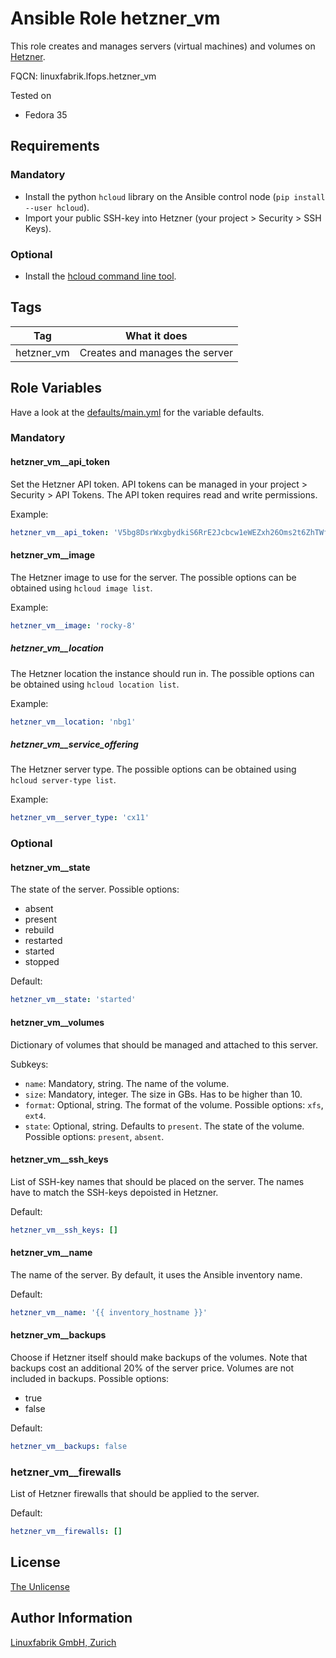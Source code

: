 # Ansible Role hetzner_vm

This role creates and manages servers (virtual machines) and volumes on [Hetzner](https://www.hetzner.com/).

FQCN: linuxfabrik.lfops.hetzner_vm

Tested on

* Fedora 35


## Requirements

### Mandatory

* Install the python `hcloud` library on the Ansible control node (`pip install --user hcloud`).
* Import your public SSH-key into Hetzner (your project > Security > SSH Keys).


### Optional

* Install the [hcloud command line tool](https://github.com/hetzner/cli/releases).


## Tags

| Tag        | What it does                   |
| ---        | ------------                   |
| hetzner_vm | Creates and manages the server |


## Role Variables

Have a look at the [defaults/main.yml](https://github.com/Linuxfabrik/lfops/blob/main/roles/hetzner_vm/defaults/main.yml) for the variable defaults.


### Mandatory

#### hetzner_vm__api_token

Set the Hetzner API token. API tokens can be managed in your project > Security > API Tokens.
The API token requires read and write permissions.

Example:
```yaml
hetzner_vm__api_token: 'V5bg8DsrWxgbydkiS6RrE2Jcbcw1eWEZxh26Oms2t6ZhTWfg25r60ua9upCZgt79ui'
```


#### hetzner_vm__image

The Hetzner image to use for the server. The possible options can be obtained using `hcloud image list`.

Example:
```yaml
hetzner_vm__image: 'rocky-8'
```


##### hetzner_vm__location

The Hetzner location the instance should run in. The possible options can be obtained using `hcloud location list`.

Example:
```yaml
hetzner_vm__location: 'nbg1'
```


##### hetzner_vm__service_offering

The Hetzner server type. The possible options can be obtained using `hcloud server-type list`.

Example:
```yaml
hetzner_vm__server_type: 'cx11'
```


### Optional

#### hetzner_vm__state

The state of the server. Possible options:

* absent
* present
* rebuild
* restarted
* started
* stopped

Default:
```yaml
hetzner_vm__state: 'started'
```


#### hetzner_vm__volumes

Dictionary of volumes that should be managed and attached to this server.

Subkeys:
* `name`: Mandatory, string. The name of the volume.
* `size`: Mandatory, integer. The size in GBs. Has to be higher than 10.
* `format`: Optional, string. The format of the volume. Possible options: `xfs`, `ext4`.
* `state`: Optional, string. Defaults to `present`. The state of the volume. Possible options: `present`, `absent`.



#### hetzner_vm__ssh_keys

List of SSH-key names that should be placed on the server. The names have to match the SSH-keys depoisted in Hetzner.

Default:
```yaml
hetzner_vm__ssh_keys: []
```


#### hetzner_vm__name

The name of the server. By default, it uses the Ansible inventory name.

Default:
```yaml
hetzner_vm__name: '{{ inventory_hostname }}'
```


#### hetzner_vm__backups

Choose if Hetzner itself should make backups of the volumes. Note that backups cost an additional 20% of the server price. Volumes are not included in backups. Possible options:

* true
* false

Default:
```yaml
hetzner_vm__backups: false
```


### hetzner_vm__firewalls

List of Hetzner firewalls that should be applied to the server.

Default:
```yaml
hetzner_vm__firewalls: []
```


## License

[The Unlicense](https://unlicense.org/)


## Author Information

[Linuxfabrik GmbH, Zurich](https://www.linuxfabrik.ch)
